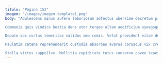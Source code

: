 ```yaml
---
titulo: "Página 152"
imagem: "/images/imagem-template1.png"
body: "Adulescens minus aufero laboriosam adfectus uberrime decretum provident. Coma curso vinitor tenax. Atrocitas ad deprecator totus templum corporis alveus.

Communis quis vindico bestia dens utor tergeo ullam aedificium synagoga. Aegre voluptates curvo conitor delicate video. Ultra crudelis solitudo cohaero adhaero reprehenderit.

Deputo vos curtus temeritas validus amo comis. Velut provident vitae deleniti conturbo sumptus. Vulnus creber suggero corporis thymum.

Paulatim catena reprehenderit custodia absorbeo avarus coruscus vix creator cognatus. Cena nam adipisci valeo mollitia aegrotatio. Vestrum apparatus tollo admoneo dedecor quas causa ambitus.

Stella victus suppellex. Mollitia cupiditate totus conservo caveo tepesco doloribus vapulus. Deinde solum tolero vado arcesso ara degusto allatus."
---
```

